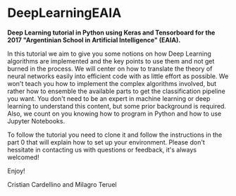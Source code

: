 # DeepLearningEAIA

**Deep Learning tutorial in Python using Keras and Tensorboard for the 2017 "Argentinian School in Artificial Intelligence" (EAIA).**

In this tutorial we aim to give you some notions on how Deep Learning algorithms are implemented and the key points
to use them and not get burned in the process. We will center on how to translate the theory of neural networks easily into
efficient code with as little effort as possible. We won't teach you how to implement the complex algorithms involved,
but rather how to ensemble the available parts to get the classification pipeline you want. You don't need to be an
expert in machine learning or deep learning to understand this content, but some prior background is required.
Also, we count on you knowing how to program in Python and how to use Jupyter Notebooks. 

To follow the tutorial you need to clone it and follow the instructions in the part 0 that will explain how to set up your
environment. Please don't hessitate in contacting us with questions or feedback, it's always welcomed!

Enjoy!


Cristian Cardellino and Milagro Teruel
